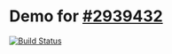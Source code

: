# Demo for [#2939432](https://www.drupal.org/project/pathauto/issues/2939432)
[![Build Status](https://travis-ci.org/tuutti/pathauto_2939432_demo.svg?branch=master)](https://travis-ci.org/tuutti/pathauto_2939432_demo)
